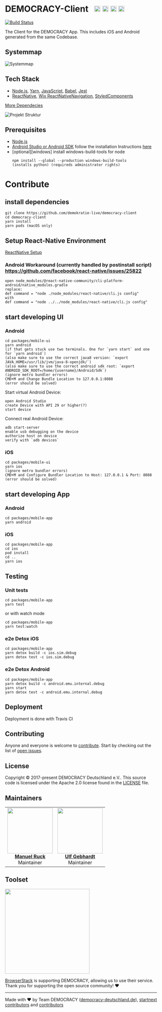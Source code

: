 # DEMOCRACY-Client &nbsp; <a href="https://github.com/kriasoft/nodejs-api-starter/stargazers" target="_blank"><img src="https://img.shields.io/github/stars/demokratie-live/democracy-client.svg?style=social&label=Star&maxAge=3600" height="20"/></a> <a href="https://twitter.com/democracy_de" target="_blank"><img src="https://img.shields.io/twitter/follow/democracy_de.svg?style=social&label=Follow&maxAge=3600" height="20"/></a> <a href="https://www.facebook.com/democracygermany/" target="_blank"><img src="https://github.com/demokratie-live/democracy-assets/blob/master/docu/facebook.png" height="20"/></a> <a href="https://discord.gg/Pdu3ZEV" target="_blank"><img src="https://github.com/demokratie-live/democracy-assets/blob/master/docu/discord.png" height="20"/></a>

[![Build Status](https://travis-ci.org/demokratie-live/democracy-client.svg?branch=master)](https://travis-ci.org/demokratie-live/democracy-client)

The Client for the DEMOCRACY App. This includes iOS and Android generated from the same Codebase.

## Systemmap

![Systemmap](https://github.com/demokratie-live/democracy-docu/blob/master/app/Systemmap.png)

## Tech Stack

- [Node.js][node], [Yarn][yarn], [JavaScript][js], [Babel][babel], [Jest][jest]
- [ReactNative][reactnative], [Wix ReactNativeNavigation][wix], [StyledComponents][styledcomponents]

[More Dependecies](https://github.com/demokratie-live/democracy-client/network/dependencies)

![Projekt Struktur](https://github.com/demokratie-live/democracy-assets/blob/master/docu/api_structure_client.png)

## Prerequisites

- [Node.js][node]
- [Android Studio or Android SDK][android] follow the installation Instructions [here](http://facebook.github.io/react-native/docs/getting-started.html)
- [optional][windows] install windows-build-tools for node
  ```
  npm install --global --production windows-build-tools
  (installs python) (requireds administrator rights)
  ```

# Contribute

## install dependencies

```
git clone https://github.com/demokratie-live/democracy-client
cd democracy-client
yarn install
yarn pods (macOS only)
```

## Setup React-Native Environment

[ReactNative Setup](https://facebook.github.io/react-native/docs/getting-started)

### Android Workaround (currently handled by postinstall script) https://github.com/facebook/react-native/issues/25822

```
open node_modules/@react-native-community/cli-platform-android/native_modules.gradle
replace:
def command = "node ./node_modules/react-native/cli.js config"
with
def command = "node ../../node_modules/react-native/cli.js config"
```

## start developing UI

### Android

```
cd packages/mobile-ui
yarn android
(if that gets stuck use two terminals. One for `yarn start` and one for `yarn android`)
(also make sure to use the correct java8 version: `export JAVA_HOME=/usr/lib/jvm/java-8-openjdk/`)
(also make sure to use the correct android sdk root: `export ANDROID_SDK_ROOT=/home/{username}/Android/Sdk`)
(ignore metro bundler errors)
CMD+M and Change Bundle Location to 127.0.0.1:8088
(error should be solved)
```

Start virtual Android Device:

```
open Android Studio
create Device with API 29 or higher(?)
start device
```

Connect real Android Device:

```
adb start-server
enable usb debugging on the device
authorize host on device
verify with `adb devices`
```

### iOS

```
cd packages/mobile-ui
yarn ios
(ignore metro bundler errors)
CMD+M and Configure Bundler Location to Host: 127.0.0.1 & Port: 8088
(error should be solved)
```

## start developing App

### Android

```
cd packages/mobile-app
yarn android
```

### iOS

```
cd packages/mobile-app
cd ios
pod install
cd ..
yarn ios
```

## Testing

### Unit tests

```
cd packages/mobile-app
yarn test
```

or with watch mode

```
cd packages/mobile-app
yarn test:watch
```

### e2e Detox iOS

```
cd packages/mobile-app
yarn detox build -c ios.sim.debug
yarn detox test -c ios.sim.debug
```

### e2e Detox Android

```
cd packages/mobile-app
yarn detox build -c android.emu.internal.debug
yarn start
yarn detox test -c android.emu.internal.debug
```

## Deployment

Deployment is done with Travis CI

## Contributing

Anyone and everyone is welcome to [contribute](CONTRIBUTING.md). Start by checking out the list of
[open issues](https://github.com/demokratie-live/democracy-client/issues).

## License

Copyright © 2017-present DEMOCRACY Deutschland e.V.. This source code is licensed under the Apache 2.0 license found in the
[LICENSE](https://github.com/demokratie-live/democracy-client/blob/master/LICENSE) file.

## Maintainers

<table>
  <tbody>
    <tr>
      <td align="center">
        <a href="https://github.com/ManAnRuck">
          <img width="150" height="150" src="https://github.com/ManAnRuck.png?v=3&s=150">
          </br>
          <strong>Manuel Ruck</strong>
        </a>
        <br>
        Maintainer
      </td>
      <td align="center">
        <a href="https://github.com/ulfgebhardt">
          <img width="150" height="150" src="https://github.com/ulfgebhardt.png?v=3&s=150">
          </br>
          <strong>Ulf Gebhardt</strong>
        </a>
        <br>
        Maintainer
      </td>
    </tr>
  <tbody>
</table>

## Toolset

<img src="http://www.browserstack.com/images/layout/browserstack-logo-600x315.png" width="280"/>

[BrowserStack](http://www.browserstack.com) is supporting DEMOCRACY, allowing us to use their service. Thank you for supporting the open source community! ❤️

---

Made with ♥ by Team DEMOCRACY ([democracy-deutschland.de](https://www.democracy-deutschland.de)), [startnext contributors](https://www.startnext.com/democracy/unterstuetzer/) and [contributors](https://github.com/demokratie-live/democracy-client/graphs/contributors)

[node]: https://nodejs.org
[yarn]: https://yarnpkg.com
[js]: https://developer.mozilla.org/docs/Web/JavaScript
[babel]: http://babeljs.io/
[reactnative]: http://www.reactnative.com/
[android]: https://developer.android.com/studio/index.html
[jest]: http://facebook.github.io/jest/
[wix]: https://github.com/wix/react-native-navigation
[styledcomponents]: https://github.com/styled-components/styled-components
